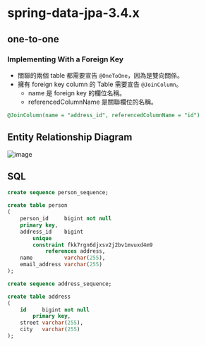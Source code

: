 # spring-data-jpa-3.4.x

## one-to-one

### Implementing With a Foreign Key

- 關聯的兩個 table 都需要宣告 `@OneToOne`，因為是雙向關係。
- 擁有 foreign key column 的 Table 需要宣告 `@JoinColumn`。
  - name 是 foreign key 的欄位名稱。
  - referencedColumnName 是關聯欄位的名稱。

```sql
@JoinColumn(name = "address_id", referencedColumnName = "id")
```

## Entity Relationship Diagram

![image](https://www.baeldung.com/wp-content/uploads/2018/12/1-1_FK.png)

## SQL

```sql
create sequence person_sequence;

create table person
(
    person_id     bigint not null
    primary key,
    address_id    bigint
        unique
        constraint fkk7rgn6djxsv2j2bv1mvuxd4m9
            references address,
    name          varchar(255),
    email_address varchar(255)
);

create sequence address_sequence;

create table address
(
    id     bigint not null
        primary key,
    street varchar(255),
    city   varchar(255)
);
```
